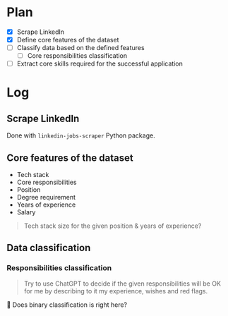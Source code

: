 # Plan
- [x] Scrape LinkedIn
- [x] Define core features of the dataset
- [ ] Classify data based on the defined features
	- [ ] Core responsibilities classification
- [ ] Extract core skills required for the successful application
# Log
## Scrape LinkedIn
Done with `linkedin-jobs-scraper` Python package.
## Core features of the dataset
- Tech stack
- Core responsibilities
- Position
- Degree requirement
- Years of experience
- Salary

> Tech stack size for the given position & years of experience?

## Data classification
### Responsibilities classification
> Try to use ChatGPT to decide if the given responsibilities will be OK for me by describing to it my experience, wishes and red flags.

  Does binary classification is right here?


